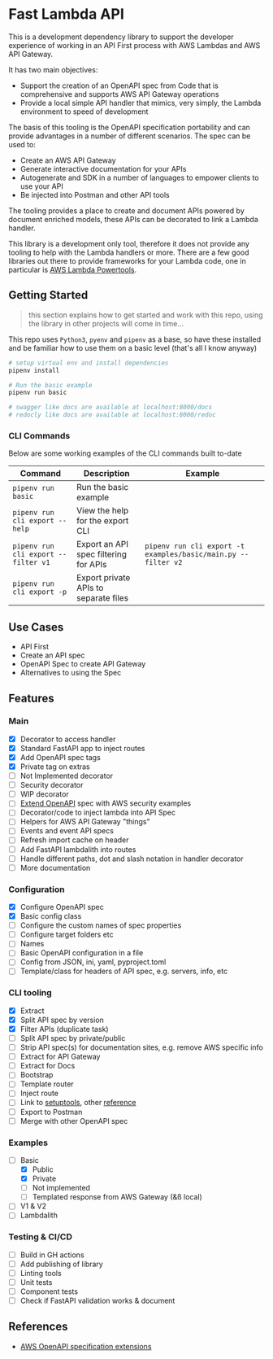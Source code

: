 # Fast Lambda API

This is a development dependency library to support the developer experience of working in an API First process with AWS Lambdas and AWS API Gateway.

It has two main objectives:

- Support the creation of an OpenAPI spec from Code that is comprehensive and supports AWS API Gateway operations
- Provide a local simple API handler that mimics, very simply, the Lambda environment to speed of development

The basis of this tooling is the OpenAPI specification portability and can provide advantages in a number of different scenarios. The spec can be used to:

- Create an AWS API Gateway
- Generate interactive documentation for your APIs
- Autogenerate and SDK in a number of languages to empower clients to use your API
- Be injected into Postman and other API tools

The tooling provides a place to create and document APIs powered by document enriched models, these APIs can be decorated to link a Lambda handler.

This library is a development only tool, therefore it does not provide any tooling to help with the Lambda handlers or more. There are a few good libraries out there to provide frameworks for your Lambda code, one in particular is [AWS Lambda Powertools](https://awslabs.github.io/aws-lambda-powertools-python).

## Getting Started

> this section explains how to get started and work with this repo, using the library in other projects will come in time...

This repo uses `Python3`, `pyenv` and `pipenv` as a base, so have these installed and be familiar how to use them on a basic level (that's all I know anyway)

```sh
# setup virtual env and install dependencies
pipenv install
```

```sh
# Run the basic example
pipenv run basic

# swagger like docs are available at localhost:8000/docs
# redocly like docs are available at localhost:8000/redoc
```

### CLI Commands

Below are some working examples of the CLI commands built to-date

| Command | Description | Example |
|----|----|----|
| `pipenv run basic`| Run the basic example ||
| `pipenv run cli export --help`| View the help for the export CLI|
| `pipenv run cli export --filter v1` | Export an API spec filtering for APIs|`pipenv run cli export -t examples/basic/main.py --filter v2`|
| `pipenv run cli export -p` | Export private APIs to separate files||

## Use Cases

- API First
- Create an API spec
- OpenAPI Spec to create API Gateway
- Alternatives to using the Spec

## Features

### Main

- [x] Decorator to access handler
- [x] Standard FastAPI app to inject routes
- [x] Add OpenAPI spec tags
- [x] Private tag on extras
- [ ] Not Implemented decorator
- [ ] Security decorator
- [ ] WIP decorator
- [ ] [Extend OpenAPI](https://docs.aws.amazon.com/apigateway/latest/developerguide/api-gateway-swagger-extensions.html) spec with AWS security examples
- [ ] Decorator/code to inject lambda into API Spec
- [ ] Helpers for AWS API Gateway "things"
- [ ] Events and event API specs
- [ ] Refresh import cache on header
- [ ] Add FastAPI lambdalith into routes
- [ ] Handle different paths, dot and slash notation in handler decorator
- [ ] More documentation

### Configuration

- [x] Configure OpenAPI spec
- [x] Basic config class
- [ ] Configure the custom names of spec properties
- [ ] Configure target folders etc
- [ ] Names
- [ ] Basic OpenAPI configuration in a file
- [ ] Config from JSON, ini, yaml, pyproject.toml
- [ ] Template/class for headers of API spec, e.g. servers, info, etc

### CLI tooling

- [x] Extract
- [x] Split API spec by version
- [x] Filter APIs (duplicate task)
- [ ] Split API spec by private/public
- [ ] Strip API spec(s) for documentation sites, e.g. remove AWS specific info
- [ ] Extract for API Gateway
- [ ] Extract for Docs
- [ ] Bootstrap
- [ ] Template router
- [ ] Inject route
- [ ] Link to [setuptools](https://click.palletsprojects.com/en/8.1.x/setuptools/), other [reference](https://pybit.es/articles/how-to-package-and-deploy-cli-apps/)
- [ ] Export to Postman
- [ ] Merge with other OpenAPI spec

### Examples

- [ ] Basic
  - [x] Public
  - [x] Private
  - [ ] Not implemented
  - [ ] Templated response from AWS Gateway (&ß local)
- [ ] V1 & V2
- [ ] Lambdalith

### Testing & CI/CD

- [ ] Build in GH actions
- [ ] Add publishing of library
- [ ] Linting tools
- [ ] Unit tests
- [ ] Component tests
- [ ] Check if FastAPI validation works & document

## References

- [AWS OpenAPI specification extensions](https://docs.aws.amazon.com/apigateway/latest/developerguide/api-gateway-swagger-extensions.html)
